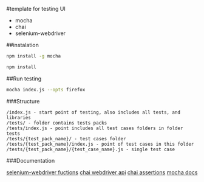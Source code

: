 #template for testing UI

- mocha
- chai
- selenium-webdriver

##instalation

```bash
npm install -g mocha

npm install
```

##Run testing

```bash
mocha index.js --opts firefox
```

###Structure

```
/index.js - start point of testing, also includes all tests, and libraries
/tests/ - folder contains tests packs
/tests/index.js - point includes all test cases folders in folder tests
/tests/{test_pack_name}/ - test cases folder
/tests/{test_pack_name}/index.js - point of test cases in this folder
/tests/{test_pack_name}/{test_case_name}.js - single test case
```

###Documentation

[selenium-webdriver fuctions](http://seleniumhq.github.io/selenium/docs/api/javascript/module/selenium-webdriver/)
[chai webdriver api](http://chaijs.com/plugins/chai-webdriver/)
[chai assertions](http://chaijs.com/api/bdd/)
[mocha docs](https://mochajs.org/)